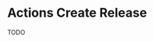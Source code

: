 # Actions Create Release

<!--
https://github.com/Bonitasoft-Community/getting-started-tutorial/blob/6c2a0b10c9974684b4badf0f265ffd046350b7f6/.github/workflows/release.yml
https://github.com/ELDEpendenci/ELDependenci-MVC/blob/7b06183dd378684a5b7726a66ea38003627573cf/.github/workflows/publish.yml
-->

TODO
